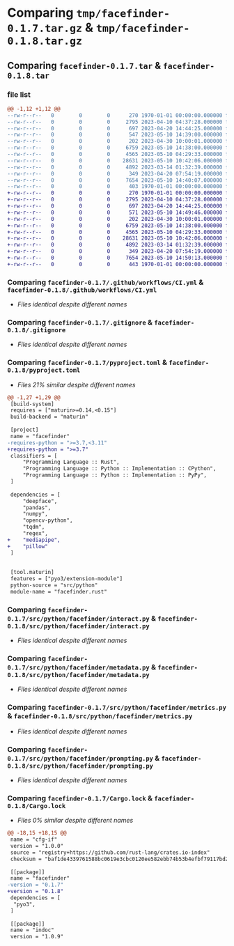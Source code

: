 # Comparing `tmp/facefinder-0.1.7.tar.gz` & `tmp/facefinder-0.1.8.tar.gz`

## Comparing `facefinder-0.1.7.tar` & `facefinder-0.1.8.tar`

### file list

```diff
@@ -1,12 +1,12 @@
--rw-r--r--   0        0        0      270 1970-01-01 00:00:00.000000 facefinder-0.1.7/Cargo.toml
--rw-r--r--   0        0        0     2795 2023-04-10 04:37:28.000000 facefinder-0.1.7/.github/workflows/CI.yml
--rw-r--r--   0        0        0      697 2023-04-20 14:44:25.000000 facefinder-0.1.7/.gitignore
--rw-r--r--   0        0        0      547 2023-05-10 14:39:00.000000 facefinder-0.1.7/pyproject.toml
--rw-r--r--   0        0        0      202 2023-04-30 10:00:01.000000 facefinder-0.1.7/src/python/facefinder/__init__.py
--rw-r--r--   0        0        0     6759 2023-05-10 14:38:00.000000 facefinder-0.1.7/src/python/facefinder/interact.py
--rw-r--r--   0        0        0     4565 2023-05-10 04:29:33.000000 facefinder-0.1.7/src/python/facefinder/metadata.py
--rw-r--r--   0        0        0    28631 2023-05-10 10:42:06.000000 facefinder-0.1.7/src/python/facefinder/metrics.py
--rw-r--r--   0        0        0     4892 2023-03-14 01:32:39.000000 facefinder-0.1.7/src/python/facefinder/prompting.py
--rw-r--r--   0        0        0      349 2023-04-20 07:54:19.000000 facefinder-0.1.7/src/rust/lib.rs
--rw-r--r--   0        0        0     7654 2023-05-10 14:40:07.000000 facefinder-0.1.7/Cargo.lock
--rw-r--r--   0        0        0      403 1970-01-01 00:00:00.000000 facefinder-0.1.7/PKG-INFO
+-rw-r--r--   0        0        0      270 1970-01-01 00:00:00.000000 facefinder-0.1.8/Cargo.toml
+-rw-r--r--   0        0        0     2795 2023-04-10 04:37:28.000000 facefinder-0.1.8/.github/workflows/CI.yml
+-rw-r--r--   0        0        0      697 2023-04-20 14:44:25.000000 facefinder-0.1.8/.gitignore
+-rw-r--r--   0        0        0      571 2023-05-10 14:49:46.000000 facefinder-0.1.8/pyproject.toml
+-rw-r--r--   0        0        0      202 2023-04-30 10:00:01.000000 facefinder-0.1.8/src/python/facefinder/__init__.py
+-rw-r--r--   0        0        0     6759 2023-05-10 14:38:00.000000 facefinder-0.1.8/src/python/facefinder/interact.py
+-rw-r--r--   0        0        0     4565 2023-05-10 04:29:33.000000 facefinder-0.1.8/src/python/facefinder/metadata.py
+-rw-r--r--   0        0        0    28631 2023-05-10 10:42:06.000000 facefinder-0.1.8/src/python/facefinder/metrics.py
+-rw-r--r--   0        0        0     4892 2023-03-14 01:32:39.000000 facefinder-0.1.8/src/python/facefinder/prompting.py
+-rw-r--r--   0        0        0      349 2023-04-20 07:54:19.000000 facefinder-0.1.8/src/rust/lib.rs
+-rw-r--r--   0        0        0     7654 2023-05-10 14:50:13.000000 facefinder-0.1.8/Cargo.lock
+-rw-r--r--   0        0        0      443 1970-01-01 00:00:00.000000 facefinder-0.1.8/PKG-INFO
```

### Comparing `facefinder-0.1.7/.github/workflows/CI.yml` & `facefinder-0.1.8/.github/workflows/CI.yml`

 * *Files identical despite different names*

### Comparing `facefinder-0.1.7/.gitignore` & `facefinder-0.1.8/.gitignore`

 * *Files identical despite different names*

### Comparing `facefinder-0.1.7/pyproject.toml` & `facefinder-0.1.8/pyproject.toml`

 * *Files 21% similar despite different names*

```diff
@@ -1,27 +1,29 @@
 [build-system]
 requires = ["maturin>=0.14,<0.15"]
 build-backend = "maturin"
 
 [project]
 name = "facefinder"
-requires-python = ">=3.7,<3.11"
+requires-python = ">=3.7"
 classifiers = [
     "Programming Language :: Rust",
     "Programming Language :: Python :: Implementation :: CPython",
     "Programming Language :: Python :: Implementation :: PyPy",
 ]
 
 dependencies = [
     "deepface",
     "pandas",
     "numpy",
     "opencv-python",
     "tqdm",
     "regex",
+    "mediapipe",
+    "pillow"
 ]
 
 
 [tool.maturin]
 features = ["pyo3/extension-module"]
 python-source = "src/python"
 module-name = "facefinder.rust"
```

### Comparing `facefinder-0.1.7/src/python/facefinder/interact.py` & `facefinder-0.1.8/src/python/facefinder/interact.py`

 * *Files identical despite different names*

### Comparing `facefinder-0.1.7/src/python/facefinder/metadata.py` & `facefinder-0.1.8/src/python/facefinder/metadata.py`

 * *Files identical despite different names*

### Comparing `facefinder-0.1.7/src/python/facefinder/metrics.py` & `facefinder-0.1.8/src/python/facefinder/metrics.py`

 * *Files identical despite different names*

### Comparing `facefinder-0.1.7/src/python/facefinder/prompting.py` & `facefinder-0.1.8/src/python/facefinder/prompting.py`

 * *Files identical despite different names*

### Comparing `facefinder-0.1.7/Cargo.lock` & `facefinder-0.1.8/Cargo.lock`

 * *Files 0% similar despite different names*

```diff
@@ -18,15 +18,15 @@
 name = "cfg-if"
 version = "1.0.0"
 source = "registry+https://github.com/rust-lang/crates.io-index"
 checksum = "baf1de4339761588bc0619e3cbc0120ee582ebb74b53b4efbf79117bd2da40fd"
 
 [[package]]
 name = "facefinder"
-version = "0.1.7"
+version = "0.1.8"
 dependencies = [
  "pyo3",
 ]
 
 [[package]]
 name = "indoc"
 version = "1.0.9"
```

